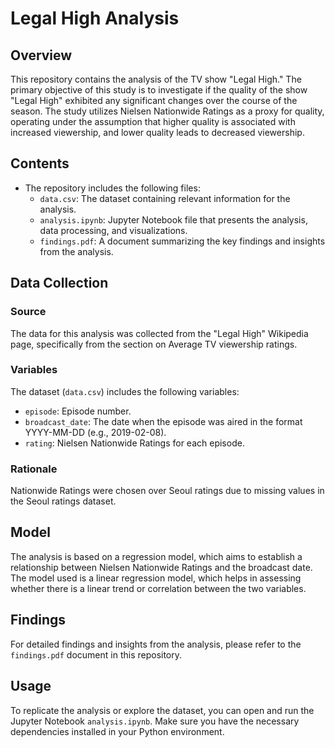 # Legal High Analysis

## Overview
This repository contains the analysis of the TV show "Legal High." The primary objective of this study is to investigate if the quality of the show "Legal High" exhibited any significant changes over the course of the season. The study utilizes Nielsen Nationwide Ratings as a proxy for quality, operating under the assumption that higher quality is associated with increased viewership, and lower quality leads to decreased viewership.

## Contents
- The repository includes the following files:
  - `data.csv`: The dataset containing relevant information for the analysis.
  - `analysis.ipynb`: Jupyter Notebook file that presents the analysis, data processing, and visualizations.
  - `findings.pdf`: A document summarizing the key findings and insights from the analysis.

## Data Collection
### Source
The data for this analysis was collected from the "Legal High" Wikipedia page, specifically from the section on Average TV viewership ratings.

### Variables
The dataset (`data.csv`) includes the following variables:
- `episode`: Episode number.
- `broadcast_date`: The date when the episode was aired in the format YYYY-MM-DD (e.g., 2019-02-08).
- `rating`: Nielsen Nationwide Ratings for each episode.

### Rationale
Nationwide Ratings were chosen over Seoul ratings due to missing values in the Seoul ratings dataset.

## Model
The analysis is based on a regression model, which aims to establish a relationship between Nielsen Nationwide Ratings and the broadcast date. The model used is a linear regression model, which helps in assessing whether there is a linear trend or correlation between the two variables.

## Findings
For detailed findings and insights from the analysis, please refer to the `findings.pdf` document in this repository.

## Usage
To replicate the analysis or explore the dataset, you can open and run the Jupyter Notebook `analysis.ipynb`. Make sure you have the necessary dependencies installed in your Python environment.
